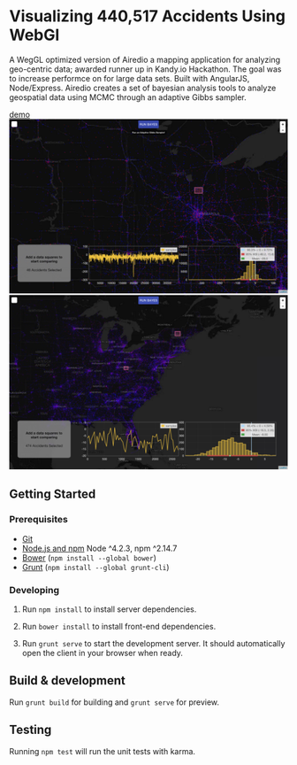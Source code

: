 # Visualizing 440,517 Accidents Using WebGl

A WegGL optimized version of Airedio a mapping application for analyzing geo-centric data; awarded runner up in Kandy.io Hackathon. The goal was to increase performce on for large data sets. Built with AngularJS, Node/Express. Airedio creates a set of bayesian analysis tools to analyze geospatial data using MCMC through an adaptive Gibbs sampler.

[demo](https://nhtsa.herokuapp.com/)
![Alt Text](https://github.com/ceseale/airedio-webgl/raw/master/pic1.png)
![Alt Text](https://github.com/ceseale/airedio-webgl/raw/master/pic2.png)


## Getting Started

### Prerequisites

- [Git](https://git-scm.com/)
- [Node.js and npm](nodejs.org) Node ^4.2.3, npm ^2.14.7
- [Bower](bower.io) (`npm install --global bower`)
- [Grunt](http://gruntjs.com/) (`npm install --global grunt-cli`)

### Developing

1. Run `npm install` to install server dependencies.

2. Run `bower install` to install front-end dependencies.

3. Run `grunt serve` to start the development server. It should automatically open the client in your browser when ready.

## Build & development

Run `grunt build` for building and `grunt serve` for preview.

## Testing

Running `npm test` will run the unit tests with karma.

